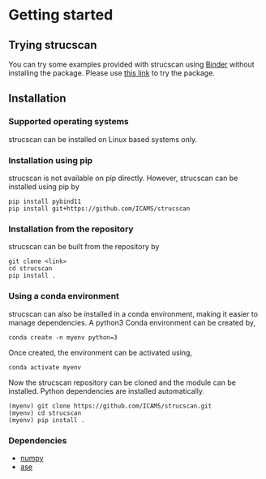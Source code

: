 # Getting started

## Trying strucscan

You can try some examples provided with strucscan using [Binder](https://mybinder.org/) 
without installing the package. Please use [this link](https://mybinder.org/v2/gh/ICAMS/strucscan/main) to try the package.

## Installation

### Supported operating systems

strucscan can be installed on Linux based systems only.


### Installation using pip

strucscan is not available on pip directly. However, strucscan can be installed using pip by
```
pip install pybind11
pip install git+https://github.com/ICAMS/strucscan
```

### Installation from the repository

strucscan can be built from the repository by
```
git clone <link>
cd strucscan
pip install .
```

### Using a conda environment

strucscan can also be installed in a conda environment, making it easier to manage dependencies. 
A python3 Conda environment can be created by,
```
conda create -n myenv python=3
```
Once created, the environment can be activated using,
```
conda activate myenv
```
Now the strucscan repository can be cloned and the module can be installed. 
Python dependencies are installed automatically.
```
(myenv) git clone https://github.com/ICAMS/strucscan.git
(myenv) cd strucscan
(myenv) pip install .
```


### Dependencies

-   [numpy](https://numpy.org/)
-   [ase](https://wiki.fysik.dtu.dk/ase/)

